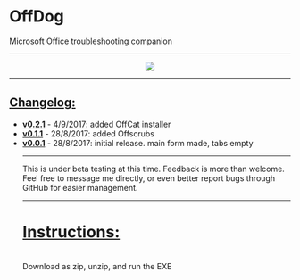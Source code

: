 # OffDog
Microsoft Office troubleshooting companion
<hr>
<p align="center">
<img src=https://image.ibb.co/kqfEOa/offdog.png>
</p>

<hr>
<h2><u>Changelog:</u></h2>
<ul>
<li><b><u>v0.2.1</b></u> - 4/9/2017: added OffCat installer
<li><b><u>v0.1.1</b></u> - 28/8/2017: added Offscrubs
<li><b><u>v0.0.1</b></u> - 28/8/2017: initial release. main form made, tabs empty

<hr>
This is under beta testing at this time. Feedback is more than welcome. Feel free to message me directly, or even better report bugs through GitHub for easier management.

<hr>
<h1><u><b>Instructions:</u></b></h1>
<br>
Download as zip, unzip, and run the EXE
